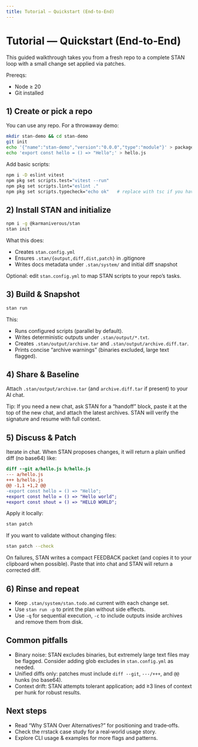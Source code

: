 ```yaml
---
title: Tutorial — Quickstart (End‑to‑End)
---
```


# Tutorial — Quickstart (End‑to‑End)

This guided walkthrough takes you from a fresh repo to a complete STAN loop with a small change set applied via patches.

Prereqs:
- Node ≥ 20
- Git installed

## 1) Create or pick a repo

You can use any repo. For a throwaway demo:
```bash
mkdir stan-demo && cd stan-demo
git init
echo '{"name":"stan-demo","version":"0.0.0","type":"module"}' > package.json
echo 'export const hello = () => "Hello";' > hello.js
```

Add basic scripts:
```bash
npm i -D eslint vitest
npm pkg set scripts.test="vitest --run"
npm pkg set scripts.lint="eslint ."
npm pkg set scripts.typecheck="echo ok"   # replace with tsc if you have TS
```

## 2) Install STAN and initialize

```bash
npm i -g @karmaniverous/stan
stan init
```

What this does:
- Creates `stan.config.yml`
- Ensures `.stan/{output,diff,dist,patch}` in .gitignore
- Writes docs metadata under `.stan/system/` and initial diff snapshot

Optional: edit `stan.config.yml` to map STAN scripts to your repo’s tasks.

## 3) Build & Snapshot

```bash
stan run
```

This:
- Runs configured scripts (parallel by default).
- Writes deterministic outputs under `.stan/output/*.txt`.
- Creates `.stan/output/archive.tar` and `.stan/output/archive.diff.tar`.
- Prints concise “archive warnings” (binaries excluded, large text flagged).

## 4) Share & Baseline

Attach `.stan/output/archive.tar` (and `archive.diff.tar` if present) to your AI chat.

Tip: If you need a new chat, ask STAN for a “handoff” block, paste it at the top of the new chat, and attach the latest archives. STAN will verify the signature and resume with full context.

## 5) Discuss & Patch

Iterate in chat. When STAN proposes changes, it will return a plain unified diff (no base64) like:
```diff
diff --git a/hello.js b/hello.js
--- a/hello.js
+++ b/hello.js
@@ -1,1 +1,2 @@
-export const hello = () => "Hello";
+export const hello = () => "Hello world";
+export const shout = () => "HELLO WORLD";
```

Apply it locally:
```bash
stan patch
```

If you want to validate without changing files:
```bash
stan patch --check
```

On failures, STAN writes a compact FEEDBACK packet (and copies it to your clipboard when possible). Paste that into chat and STAN will return a corrected diff.

## 6) Rinse and repeat

- Keep `.stan/system/stan.todo.md` current with each change set.
- Use `stan run -p` to print the plan without side effects.
- Use `-q` for sequential execution, `-c` to include outputs inside archives and remove them from disk.

## Common pitfalls

- Binary noise: STAN excludes binaries, but extremely large text files may be flagged. Consider adding glob excludes in `stan.config.yml` as needed.
- Unified diffs only: patches must include `diff --git`, `---/+++`, and `@@` hunks (no base64).
- Context drift: STAN attempts tolerant application; add ≥3 lines of context per hunk for robust results.

## Next steps

- Read “Why STAN Over Alternatives?” for positioning and trade‑offs.
- Check the rrstack case study for a real‑world usage story.
- Explore CLI usage & examples for more flags and patterns.
